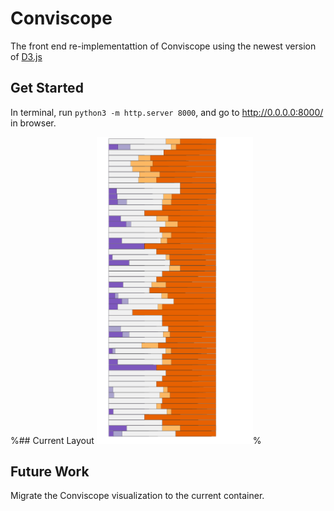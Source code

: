 # Conviscope

The front end re-implementattion of Conviscope using the newest version of [D3.js](https://github.com/d3/d3/releases/tag/v5.16.0)

## Get Started

In terminal, run `python3 -m http.server 8000`, and go to http://0.0.0.0:8000/ in browser.

%## Current Layout
<img src="./resources/sentiment_view.png" alt="screenshot of the current progress" width="250" height="whatever">%

## Future Work

Migrate the Conviscope visualization to the current container.
